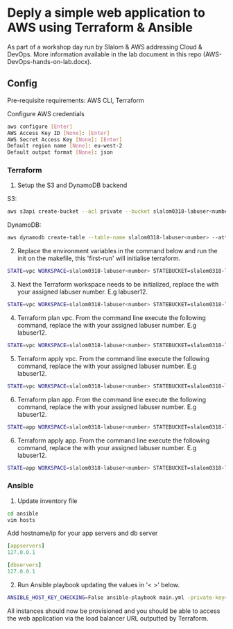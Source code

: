 # Deply a simple web application to AWS using Terraform & Ansible

As part of a workshop day run by Slalom & AWS addressing Cloud & DevOps. More information available in the lab document in this repo (AWS-DevOps-hands-on-lab.docx).

## Config

Pre-requisite requirements: AWS CLI, Terraform

Configure AWS credentials
```bash
aws configure [Enter]
AWS Access Key ID [None]: [Enter]
AWS Secret Access Key [None]: [Enter]
Default region name [None]: eu-west-2
Default output format [None]: json
```

### Terraform

1. Setup the S3 and DynamoDB backend

S3:
```bash
aws s3api create-bucket --acl private --bucket slalom0318-labuser<number> --region eu-west-2 --create-bucket-configuration LocationConstraint=eu-west-2
```

DynamoDB:
```bash
aws dynamodb create-table --table-name slalom0318-labuser<number> --attribute-definitions AttributeName=LockID,AttributeType=S --key-schema AttributeName=LockID,KeyType=HASH  --provisioned-throughput ReadCapacityUnits=5,WriteCapacityUnits=5
```

2. Replace the environment variables in the command below and run the init on the makefile, this 'first-run' will initialise terraform.
```bash
STATE=vpc WORKSPACE=slalom0318-labuser<number> STATEBUCKET=slalom0318-labuser<number> STATELOCKTABLE=slalom0318-labuser<number> STATEREGION=eu-west-2 make first-run
```

3. Next the Terraform workspace needs to be initialized, replace the <number> with your assigned labuser number. E.g labuser12.
```bash
STATE=vpc WORKSPACE=slalom0318-labuser<number> STATEBUCKET=slalom0318-labuser<number> STATELOCKTABLE=slalom0318-labuser<number> STATEREGION=eu-west-2 make init
```

4. Terraform plan vpc. From the command line execute the following command, replace the <number> with your assigned labuser number. E.g labuser12.
```bash
STATE=vpc WORKSPACE=slalom0318-labuser<number> STATEBUCKET=slalom0318-labuser<number> STATELOCKTABLE=slalom0318-labuser<number> STATEREGION=eu-west-2 make plan
```

5. Terraform apply vpc. From the command line execute the following command, replace the <number> with your assigned labuser number. E.g labuser12.
```bash
STATE=vpc WORKSPACE=slalom0318-labuser<number> STATEBUCKET=slalom0318-labuser<number> STATELOCKTABLE=slalom0318-labuser<number> STATEREGION=eu-west-2 make apply
```

6. Terraform plan app. From the command line execute the following command, replace the <number> with your assigned labuser number. E.g labuser12.
```bash
STATE=app WORKSPACE=slalom0318-labuser<number> STATEBUCKET=slalom0318-labuser<number> STATELOCKTABLE=slalom0318-labuser<number> STATEREGION=eu-west-2 make plan
```

6. Terraform apply app. From the command line execute the following command, replace the <number> with your assigned labuser number. E.g labuser12.
```bash
STATE=app WORKSPACE=slalom0318-labuser<number> STATEBUCKET=slalom0318-labuser<number> STATELOCKTABLE=slalom0318-labuser<number> STATEREGION=eu-west-2 make apply
```


### Ansible

1. Update inventory file
```bash
cd ansible
vim hosts
```
Add hostname/ip for your app servers and db server
```yaml
[appservers]
127.0.0.1

[dbservers]
127.0.0.1
```

2. Run Ansible playbook updating the values in '< >' below.
```bash
ANSIBLE_HOST_KEY_CHECKING=False ansible-playbook main.yml -private-key=~/path/to/key.pem -user <ADD USERNAME HERE> -i hosts -extra-vars "db_url=<ADD DB SERVER HOSTNAME HERE>"
```

All instances should now be provisioned and you should be able to access the web application via the load balancer URL outputted by Terraform.
